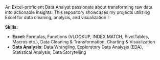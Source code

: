 An Excel-proficient Data Analyst passionate about transforming raw data into actionable insights. This repository showcases my projects utilizing Excel for data cleaning, analysis, and visualization ✨

**Skills:**

* **Excel:**  Formulas, Functions (VLOOKUP, INDEX MATCH, PivotTables, Macros etc.), Data Cleaning & Transformation, Charting & Visualization
* **Data Analysis:** Data Wrangling, Exploratory Data Analysis (EDA), Statistical Analysis, Data Storytelling
